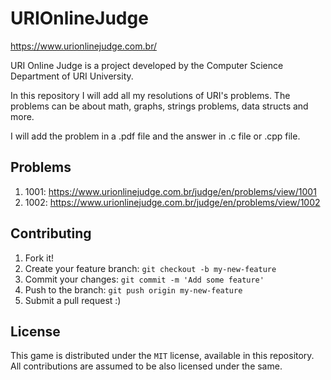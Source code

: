 # URIOnlineJudge
https://www.urionlinejudge.com.br/

URI Online Judge is a project developed by the Computer Science Department of URI University.

In this repository I will add all my resolutions of URI's problems. The problems can be about math, graphs,
strings problems, data structs and more.

I will add the problem in a .pdf file and the answer in .c file or .cpp file.

## Problems
1. 1001: https://www.urionlinejudge.com.br/judge/en/problems/view/1001
1. 1002: https://www.urionlinejudge.com.br/judge/en/problems/view/1002

## Contributing

1. Fork it!
1. Create your feature branch: `git checkout -b my-new-feature`
1. Commit your changes: `git commit -m 'Add some feature'`
1. Push to the branch: `git push origin my-new-feature`
1. Submit a pull request :)

## License

This game is distributed under the `MIT` license, available in this repository. All contributions are assumed to be also licensed under the same.
